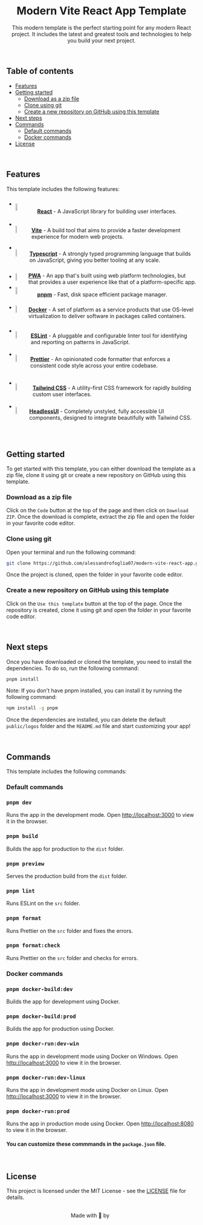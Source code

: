 <div align="center">

<br>

# **Modern** Vite React App Template

This modern template is the perfect starting point for any modern React project. It includes the latest and greatest tools and technologies to help you build your next project.

</div>

<br>

## Table of contents

-   [Features](#features)
-   [Getting started](#getting-started)
    -   [Download as a zip file](#download-as-a-zip-file)
    -   [Clone using git](#clone-using-git)
    -   [Create a new repository on GitHub using this template](#create-a-new-repository-on-github-using-this-template)
-   [Next steps](#next-steps)
-   [Commands](#commands)
    -   [Default commands](#default-commands)
    -   [Docker commands](#docker-commands)
-   [License](#license)

<br>

## Features

This template includes the following features:

<div style="width: 100%">

-   <div style="display: flex; align-items: center; transform: translateY(30%)"><img style="width: 10%; border: none!important; margin-right: 10px; margin-bottom: 20px" src="https://upload.wikimedia.org/wikipedia/commons/thumb/a/a7/React-icon.svg/512px-React-icon.svg.png?20220125121207">

    **[React](https://react.dev/)** - A JavaScript library for building user interfaces.
    </div>

-   <div style="display: flex; align-items: center; transform: translateY(30%)"><img style="width: 10%; border: none!important; margin-right: 10px; margin-bottom: 20px" src="https://raw.githubusercontent.com/alessandrofoglia07/modern-vite-react-app/main/public/logos/vite-logo.png">

    **[Vite](https://vitejs.dev/)** - A build tool that aims to provide a faster development experience for modern web projects.
    </div>

-   <div style="display: flex; align-items: center; transform: translateY(30%)"><img style="width: 10%; border: none!important; margin-right: 10px; margin-bottom: 20px" src="https://raw.githubusercontent.com/alessandrofoglia07/modern-vite-react-app/main/public/logos/ts-logo.png">

    **[Typescript](https://www.typescriptlang.org/)** - A strongly typed programming language that builds on JavaScript, giving you better tooling at any scale.
    </div>

-   <div style="display: flex; align-items: center; transform: translateY(10%); margin-top: 2%"><img style="width: 10%; border: none!important; margin-right: 10px; margin-bottom: 10px" src="https://raw.githubusercontent.com/alessandrofoglia07/modern-vite-react-app/main/public/logos/pwa-logo.png">

    **[PWA](https://developer.mozilla.org/en-US/docs/Web/Progressive_web_apps)** - An app that's built using web platform technologies, but that provides a user experience like that of a platform-specific app.
    </div>

-   <div style="display: flex; align-items: center; transform: translateY(30%); margin-top: -20px"><img style="width: 10%; border: none!important; margin-right: 10px; margin-bottom: 20px" src="https://raw.githubusercontent.com/alessandrofoglia07/modern-vite-react-app/main/public/logos/pnpm-logo.png">

    **[pnpm](https://pnpm.io/)** - Fast, disk space efficient package manager.
    </div>

-   <div style="display: flex; align-items: center; transform: translateY(15%)"><img style="width: 10%; border: none!important; margin-right: 10px; margin-bottom: 20px" src="https://raw.githubusercontent.com/alessandrofoglia07/modern-vite-react-app/main/public/logos/docker-logo.png">

    **[Docker](https://www.docker.com/)** - A set of platform as a service products that use OS-level virtualization to deliver software in packages called containers.
    </div>

-   <div style="display: flex; align-items: center; transform: translateY(25%)"><img style="width: 10%; border: none!important; margin-right: 10px; margin-bottom: 20px" src="https://raw.githubusercontent.com/alessandrofoglia07/modern-vite-react-app/main/public/logos/eslint-logo.svg">

    **[ESLint](https://eslint.org/)** - A pluggable and configurable linter tool for identifying and reporting on patterns in JavaScript.
    </div>

-   <div style="display: flex; align-items: center; transform: translateY(25%)"><img style="width: 10%; border: none!important; margin-right: 10px; margin-bottom: 20px" src="https://external-content.duckduckgo.com/iu/?u=https%3A%2F%2Fbrandslogos.com%2Fwp-content%2Fuploads%2Fimages%2Flarge%2Fprettier-logo.png&f=1&nofb=1&ipt=1c224c986059edaabb2b01cdb02367258fff0b442aa645a1a65d69fe36dfd35b&ipo=images">

    **[Prettier](https://prettier.io/)** - An opinionated code formatter that enforces a consistent code style across your entire codebase.
    </div>

</div>

-   <div style="display: flex; align-items: center; transform: translateY(25%)"><img style="width: 10%; border: none!important; margin-right: 10px; margin-bottom: 20px" src="https://raw.githubusercontent.com/alessandrofoglia07/modern-vite-react-app/main/public/logos/tailwindcss-logo.png">

    **[Tailwind CSS](https://tailwindcss.com/)** - A utility-first CSS framework for rapidly building custom user interfaces.
    </div>

-   <div style="display: flex; align-items: center; transform: translateY(25%)"><img style="width: 10%; border: none!important; margin-right: 10px; margin-bottom: 20px" src="https://raw.githubusercontent.com/alessandrofoglia07/modern-vite-react-app/main/public/logos/headlessui-logo.png">

    **[HeadlessUI](https://headlessui.com/)** - Completely unstyled, fully accessible UI components, designed to integrate beautifully with Tailwind CSS.
    </div>

</div>

<br>
<br>

## Getting started

To get started with this template, you can either download the template as a zip file, clone it using git or create a new repository on GitHub using this template.

### Download as a zip file

Click on the `Code` button at the top of the page and then click on `Download ZIP`. Once the download is complete, extract the zip file and open the folder in your favorite code editor.

### Clone using git

Open your terminal and run the following command:

```bash
git clone https://github.com/alessandrofoglia07/modern-vite-react-app.git my-app
```

Once the project is cloned, open the folder in your favorite code editor.

### Create a new repository on GitHub using this template

Click on the `Use this template` button at the top of the page. Once the repository is created, clone it using git and open the folder in your favorite code editor.

<br>

## Next steps

Once you have downloaded or cloned the template, you need to install the dependencies. To do so, run the following command:

```bash
pnpm install
```

Note: If you don't have pnpm installed, you can install it by running the following command:

```bash
npm install -g pnpm
```

Once the dependencies are installed, you can delete the default `public/logos` folder and the `README.md` file and start customizing your app!

<br>

## Commands

This template includes the following commands:

### Default commands

### `pnpm dev`

Runs the app in the development mode. Open [http://localhost:3000](http://localhost:3000) to view it in the browser.

### `pnpm build`

Builds the app for production to the `dist` folder.

### `pnpm preview`

Serves the production build from the `dist` folder.

### `pnpm lint`

Runs ESLint on the `src` folder.

### `pnpm format`

Runs Prettier on the `src` folder and fixes the errors.

### `pnpm format:check`

Runs Prettier on the `src` folder and checks for errors.

### Docker commands

### `pnpm docker-build:dev`

Builds the app for development using Docker.

### `pnpm docker-build:prod`

Builds the app for production using Docker.

### `pnpm docker-run:dev-win`

Runs the app in development mode using Docker on Windows. Open [http://localhost:3000](http://localhost:3000) to view it in the browser.

### `pnpm docker-run:dev-linux`

Runs the app in development mode using Docker on Linux. Open [http://localhost:3000](http://localhost:3000) to view it in the browser.

### `pnpm docker-run:prod`

Runs the app in production mode using Docker. Open [http://localhost:8080](http://localhost:8080) to view it in the browser.

#### You can customize these commmands in the `package.json` file.

<br>

## License

This project is licensed under the MIT License - see the [LICENSE](LICENSE) file for details.

<br>

<div align="center">
    Made with 💜 by <a href="https://github.com/alessandrofoglia07" style="color: white; text-decoration: underline;">Alexxino</a>
</div>
